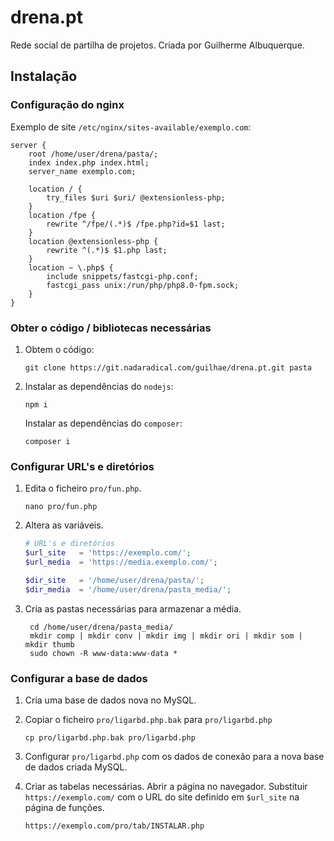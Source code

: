 # drena.pt

Rede social de partilha de projetos.
Criada por Guilherme Albuquerque.

## Instalação

### Configuração do nginx

Exemplo de site `/etc/nginx/sites-available/exemplo.com`:

    server {
        root /home/user/drena/pasta/;
        index index.php index.html;
        server_name exemplo.com;

        location / {
            try_files $uri $uri/ @extensionless-php;
        }
        location /fpe {
            rewrite ^/fpe/(.*)$ /fpe.php?id=$1 last;
        }
        location @extensionless-php {
            rewrite ^(.*)$ $1.php last;
        }
        location ~ \.php$ {
            include snippets/fastcgi-php.conf;
            fastcgi_pass unix:/run/php/php8.0-fpm.sock;
        }
    }

### Obter o código / bibliotecas necessárias

1. Obtem o código:

       git clone https://git.nadaradical.com/guilhae/drena.pt.git pasta

2. Instalar as dependências do `nodejs`:

       npm i

   Instalar as dependências do `composer`:

       composer i

### Configurar URL's e diretórios

1. Edita o ficheiro `pro/fun.php`.

       nano pro/fun.php

2. Altera as variáveis.

    ```php
    # URL's e diretórios
    $url_site	= 'https://exemplo.com/';
    $url_media	= 'https://media.exemplo.com/';

    $dir_site	= '/home/user/drena/pasta/';
    $dir_media	= '/home/user/drena/pasta_media/';
    ```

3. Cria as pastas necessárias para armazenar a média.

        cd /home/user/drena/pasta_media/
        mkdir comp | mkdir conv | mkdir img | mkdir ori | mkdir som | mkdir thumb
        sudo chown -R www-data:www-data *

### Configurar a base de dados

1. Cria uma base de dados nova no MySQL.

2. Copiar o ficheiro `pro/ligarbd.php.bak` para `pro/ligarbd.php`

       cp pro/ligarbd.php.bak pro/ligarbd.php

3. Configurar `pro/ligarbd.php` com os dados de conexão para a nova base de dados criada MySQL.

4. Criar as tabelas necessárias.
Abrir a página no navegador. Substituir `https://exemplo.com/` com o URL do site definido em `$url_site` na página de funções.

       https://exemplo.com/pro/tab/INSTALAR.php